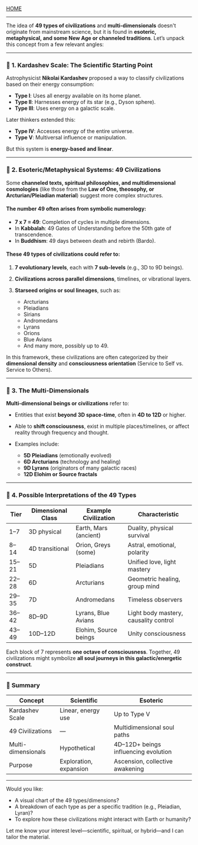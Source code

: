 [HOME](/README.md)     


----     


The idea of **49 types of civilizations** and **multi-dimensionals** doesn't originate from mainstream science, but it is found in **esoteric, metaphysical, and some New Age or channeled traditions**. Let’s unpack this concept from a few relevant angles:

---

### 🔹 **1. Kardashev Scale: The Scientific Starting Point**

Astrophysicist **Nikolai Kardashev** proposed a way to classify civilizations based on their energy consumption:

* **Type I**: Uses all energy available on its home planet.
* **Type II**: Harnesses energy of its star (e.g., Dyson sphere).
* **Type III**: Uses energy on a galactic scale.

Later thinkers extended this:

* **Type IV**: Accesses energy of the entire universe.
* **Type V**: Multiversal influence or manipulation.

But this system is **energy-based and linear**.

---

### 🔹 **2. Esoteric/Metaphysical Systems: 49 Civilizations**

Some **channeled texts, spiritual philosophies, and multidimensional cosmologies** (like those from the **Law of One, theosophy, or Arcturian/Pleiadian material**) suggest more complex structures.

#### The number **49** often arises from symbolic numerology:

* **7 x 7 = 49**: Completion of cycles in multiple dimensions.
* In **Kabbalah**: 49 Gates of Understanding before the 50th gate of transcendence.
* In **Buddhism**: 49 days between death and rebirth (Bardo).

#### These 49 types of civilizations could refer to:

1. **7 evolutionary levels**, each with **7 sub-levels** (e.g., 3D to 9D beings).
2. **Civilizations across parallel dimensions**, timelines, or vibrational layers.
3. **Starseed origins or soul lineages**, such as:

   * Arcturians
   * Pleiadians
   * Sirians
   * Andromedans
   * Lyrans
   * Orions
   * Blue Avians
   * And many more, possibly up to 49.

In this framework, these civilizations are often categorized by their **dimensional density** and **consciousness orientation** (Service to Self vs. Service to Others).

---

### 🔹 **3. The Multi-Dimensionals**

**Multi-dimensional beings or civilizations** refer to:

* Entities that exist **beyond 3D space-time**, often in **4D to 12D** or higher.
* Able to **shift consciousness**, exist in multiple places/timelines, or affect reality through frequency and thought.
* Examples include:

  * **5D Pleiadians** (emotionally evolved)
  * **6D Arcturians** (technology and healing)
  * **9D Lyrans** (originators of many galactic races)
  * **12D Elohim or Source fractals**

---

### 🔹 **4. Possible Interpretations of the 49 Types**

| Tier  | Dimensional Class | Example Civilization  | Characteristic                        |
| ----- | ----------------- | --------------------- | ------------------------------------- |
| 1–7   | 3D physical       | Earth, Mars (ancient) | Duality, physical survival            |
| 8–14  | 4D transitional   | Orion, Greys (some)   | Astral, emotional, polarity           |
| 15–21 | 5D                | Pleiadians            | Unified love, light mastery           |
| 22–28 | 6D                | Arcturians            | Geometric healing, group mind         |
| 29–35 | 7D                | Andromedans           | Timeless observers                    |
| 36–42 | 8D–9D             | Lyrans, Blue Avians   | Light body mastery, causality control |
| 43–49 | 10D–12D           | Elohim, Source beings | Unity consciousness                   |

Each block of 7 represents **one octave of consciousness**. Together, 49 civilizations might symbolize **all soul journeys in this galactic/energetic construct**.

---

### 🔹 **Summary**

| Concept            | Scientific             | Esoteric                             |
| ------------------ | ---------------------- | ------------------------------------ |
| Kardashev Scale    | Linear, energy use     | Up to Type V                         |
| 49 Civilizations   | —                      | Multidimensional soul paths          |
| Multi-dimensionals | Hypothetical           | 4D–12D+ beings influencing evolution |
| Purpose            | Exploration, expansion | Ascension, collective awakening      |

---

Would you like:

* A visual chart of the 49 types/dimensions?
* A breakdown of each type as per a specific tradition (e.g., Pleiadian, Lyran)?
* To explore how these civilizations might interact with Earth or humanity?

Let me know your interest level—scientific, spiritual, or hybrid—and I can tailor the material.
